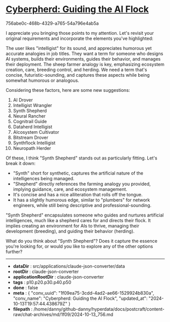 # [Cyberpherd: Guiding the AI Flock](https://claude.ai/chat/1f09ea75-3cdd-4ad2-ae66-1529924b830a)

756abe0c-468b-4329-a765-54a796e4ab5a

 I appreciate you bringing those points to my attention. Let's revisit your original requirements and incorporate the elements you've highlighted:

<antThinking>The user likes "intelligist" for its sound, and appreciates humorous yet accurate analogies in job titles. They want a term for someone who designs AI systems, builds their environments, guides their behavior, and manages their deployment. The sheep farmer analogy is key, emphasizing ecosystem creation, care, breeding control, and herding. We need a term that's concise, futuristic-sounding, and captures these aspects while being somewhat humorous or analogous.</antThinking>

Considering these factors, here are some new suggestions:

1. AI Drover
2. Intelligist Wrangler
3. Synth Shepherd
4. Neural Rancher
5. Cognitrail Guide
6. Dataherd Intelligist
7. AIcosystem Cultivator
8. Bitstream Drover
9. Synthflock Intelligist
10. Neuropath Herder

Of these, I think "Synth Shepherd" stands out as particularly fitting. Let's break it down:

- "Synth" short for synthetic, captures the artificial nature of the intelligences being managed.
- "Shepherd" directly references the farming analogy you provided, implying guidance, care, and ecosystem management.
- It's concise and has a nice alliteration that rolls off the tongue.
- It has a slightly humorous edge, similar to "plumbers" for network engineers, while still being descriptive and professional-sounding.

"Synth Shepherd" encapsulates someone who guides and nurtures artificial intelligences, much like a shepherd cares for and directs their flock. It implies creating an environment for AIs to thrive, managing their development (breeding), and guiding their behavior (herding).

What do you think about "Synth Shepherd"? Does it capture the essence you're looking for, or would you like to explore any of the other options further?

---

* **dataDir** : src/applications/claude-json-converter/data
* **rootDir** : claude-json-converter
* **applicationRootDir** : claude-json-converter
* **tags** : p10.p20.p30.p40.p50
* **done** : false
* **meta** : {
  "conv_uuid": "1f09ea75-3cdd-4ad2-ae66-1529924b830a",
  "conv_name": "Cyberpherd: Guiding the AI Flock",
  "updated_at": "2024-10-13T19:57:44.438679Z"
}
* **filepath** : /home/danny/github-danny/hyperdata/docs/postcraft/content-raw/chat-archives/md/1f09/2024-10-13_756.md